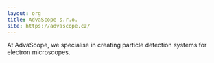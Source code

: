 ```yaml
---
layout: org
title: AdvaScope s.r.o.
site: https://advascope.cz/
---
```

At AdvaScope, we specialise in creating particle detection systems for electron microscopes.
